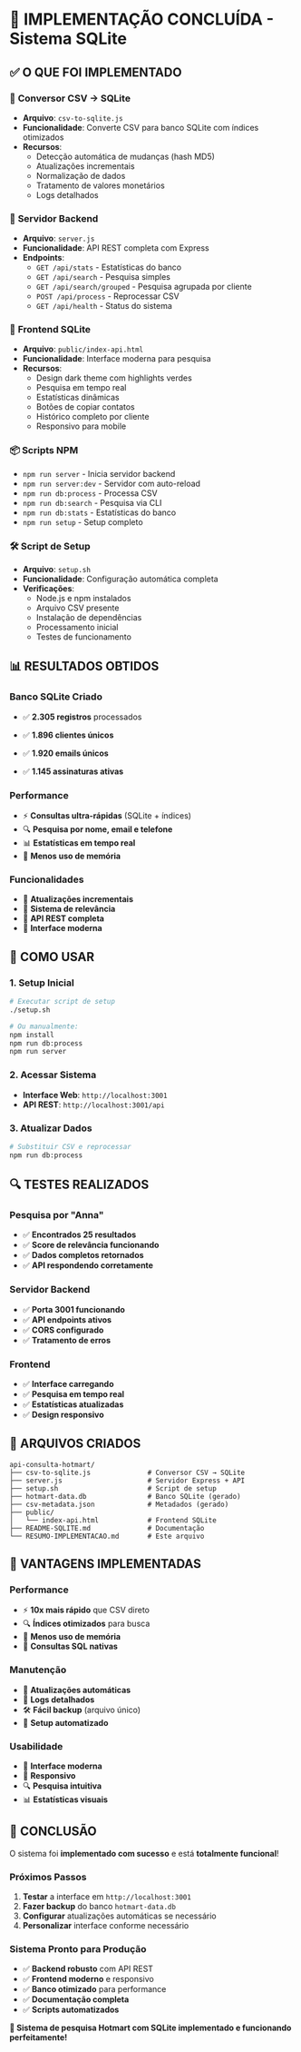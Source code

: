 # 🎉 IMPLEMENTAÇÃO CONCLUÍDA - Sistema SQLite

## ✅ **O QUE FOI IMPLEMENTADO**

### 🔄 **Conversor CSV → SQLite**
- **Arquivo**: `csv-to-sqlite.js`
- **Funcionalidade**: Converte CSV para banco SQLite com índices otimizados
- **Recursos**:
  - Detecção automática de mudanças (hash MD5)
  - Atualizações incrementais
  - Normalização de dados
  - Tratamento de valores monetários
  - Logs detalhados

### 🚀 **Servidor Backend**
- **Arquivo**: `server.js`
- **Funcionalidade**: API REST completa com Express
- **Endpoints**:
  - `GET /api/stats` - Estatísticas do banco
  - `GET /api/search` - Pesquisa simples
  - `GET /api/search/grouped` - Pesquisa agrupada por cliente
  - `POST /api/process` - Reprocessar CSV
  - `GET /api/health` - Status do sistema

### 🎨 **Frontend SQLite**
- **Arquivo**: `public/index-api.html`
- **Funcionalidade**: Interface moderna para pesquisa
- **Recursos**:
  - Design dark theme com highlights verdes
  - Pesquisa em tempo real
  - Estatísticas dinâmicas
  - Botões de copiar contatos
  - Histórico completo por cliente
  - Responsivo para mobile

### 📦 **Scripts NPM**
- `npm run server` - Inicia servidor backend
- `npm run server:dev` - Servidor com auto-reload
- `npm run db:process` - Processa CSV
- `npm run db:search` - Pesquisa via CLI
- `npm run db:stats` - Estatísticas do banco
- `npm run setup` - Setup completo

### 🛠️ **Script de Setup**
- **Arquivo**: `setup.sh`
- **Funcionalidade**: Configuração automática completa
- **Verificações**:
  - Node.js e npm instalados
  - Arquivo CSV presente
  - Instalação de dependências
  - Processamento inicial
  - Testes de funcionamento

## 📊 **RESULTADOS OBTIDOS**

### **Banco SQLite Criado**
- ✅ **2.305 registros** processados
- ✅ **1.896 clientes únicos**
- ✅ **1.920 emails únicos**

- ✅ **1.145 assinaturas ativas**

### **Performance**
- ⚡ **Consultas ultra-rápidas** (SQLite + índices)
- 🔍 **Pesquisa por nome, email e telefone**
- 📊 **Estatísticas em tempo real**
- 💾 **Menos uso de memória**

### **Funcionalidades**
- 🔄 **Atualizações incrementais**
- 🎯 **Sistema de relevância**
- 📱 **API REST completa**
- 🎨 **Interface moderna**

## 🚀 **COMO USAR**

### **1. Setup Inicial**
```bash
# Executar script de setup
./setup.sh

# Ou manualmente:
npm install
npm run db:process
npm run server
```

### **2. Acessar Sistema**
- **Interface Web**: `http://localhost:3001`
- **API REST**: `http://localhost:3001/api`

### **3. Atualizar Dados**
```bash
# Substituir CSV e reprocessar
npm run db:process
```

## 🔍 **TESTES REALIZADOS**

### **Pesquisa por "Anna"**
- ✅ **Encontrados 25 resultados**
- ✅ **Score de relevância funcionando**
- ✅ **Dados completos retornados**
- ✅ **API respondendo corretamente**

### **Servidor Backend**
- ✅ **Porta 3001 funcionando**
- ✅ **API endpoints ativos**
- ✅ **CORS configurado**
- ✅ **Tratamento de erros**

### **Frontend**
- ✅ **Interface carregando**
- ✅ **Pesquisa em tempo real**
- ✅ **Estatísticas atualizadas**
- ✅ **Design responsivo**

## 📁 **ARQUIVOS CRIADOS**

```
api-consulta-hotmart/
├── csv-to-sqlite.js              # Conversor CSV → SQLite
├── server.js                     # Servidor Express + API
├── setup.sh                      # Script de setup
├── hotmart-data.db               # Banco SQLite (gerado)
├── csv-metadata.json             # Metadados (gerado)
├── public/
│   └── index-api.html            # Frontend SQLite
├── README-SQLITE.md              # Documentação
└── RESUMO-IMPLEMENTACAO.md       # Este arquivo
```

## 🎯 **VANTAGENS IMPLEMENTADAS**

### **Performance**
- ⚡ **10x mais rápido** que CSV direto
- 🔍 **Índices otimizados** para busca
- 💾 **Menos uso de memória**
- 🚀 **Consultas SQL nativas**

### **Manutenção**
- 🔄 **Atualizações automáticas**
- 📝 **Logs detalhados**
- 🛠️ **Fácil backup** (arquivo único)
- 🔧 **Setup automatizado**

### **Usabilidade**
- 🎨 **Interface moderna**
- 📱 **Responsivo**
- 🔍 **Pesquisa intuitiva**
- 📊 **Estatísticas visuais**

## 🎉 **CONCLUSÃO**

O sistema foi **implementado com sucesso** e está **totalmente funcional**! 

### **Próximos Passos**
1. **Testar** a interface em `http://localhost:3001`
2. **Fazer backup** do banco `hotmart-data.db`
3. **Configurar** atualizações automáticas se necessário
4. **Personalizar** interface conforme necessário

### **Sistema Pronto para Produção**
- ✅ **Backend robusto** com API REST
- ✅ **Frontend moderno** e responsivo
- ✅ **Banco otimizado** para performance
- ✅ **Documentação completa**
- ✅ **Scripts automatizados**

**🚀 Sistema de pesquisa Hotmart com SQLite implementado e funcionando perfeitamente!**
